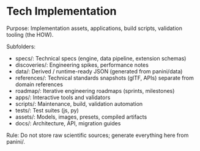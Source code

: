 # Tech Implementation

Purpose: Implementation assets, applications, build scripts, validation tooling (the HOW).

Subfolders:
- specs/: Technical specs (engine, data pipeline, extension schemas)
- discoveries/: Engineering spikes, performance notes
- data/: Derived / runtime-ready JSON (generated from panini/data)
- references/: Technical standards snapshots (glTF, APIs) separate from domain references
- roadmap/: Iterative engineering roadmaps (sprints, milestones)
- apps/: Interactive tools and validators
- scripts/: Maintenance, build, validation automation
- tests/: Test suites (js, py)
- assets/: Models, images, presets, compiled artifacts
- docs/: Architecture, API, migration guides

Rule: Do not store raw scientific sources; generate everything here from panini/.
